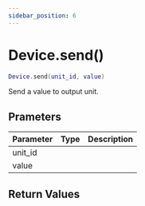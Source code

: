 ```yaml
---
sidebar_position: 6
---
```


# Device.send()
```lua
Device.send(unit_id, value)
```
Send a value to output unit.


## Prameters
|Parameter|Type|Description|
|-|-|-|
|unit_id|||
|value|||


## Return Values
